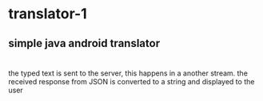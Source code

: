 # translator-1
## simple java android translator 
#

the typed text is sent to the server, this happens in a another stream.
the received response from JSON is converted to a string and displayed to the user


